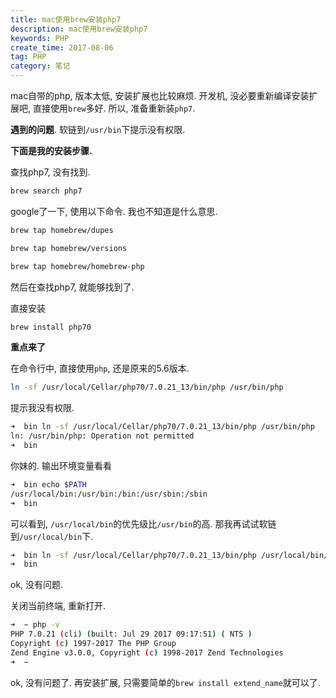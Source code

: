 ```yaml
---
title: mac使用brew安装php7
description: mac使用brew安装php7
keywords: PHP
create_time: 2017-08-06
tag: PHP
category: 笔记
---
```


mac自带的php, 版本太低, 安装扩展也比较麻烦. 开发机, 没必要重新编译安装扩展吧, 直接使用`brew`多好. 所以, 准备重新装`php7`.

**遇到的问题**. 
软链到`/usr/bin`下提示没有权限. 

**下面是我的安装步骤.** 

查找php7, 没有找到. 

```bash
brew search php7
```

google了一下, 使用以下命令. 我也不知道是什么意思. 

```bash
brew tap homebrew/dupes

brew tap homebrew/versions

brew tap homebrew/homebrew-php
```

然后在查找php7, 就能够找到了. 

直接安装

```bash
brew install php70
```

**重点来了**

在命令行中, 直接使用`php`, 还是原来的5.6版本. 

```bash
ln -sf /usr/local/Cellar/php70/7.0.21_13/bin/php /usr/bin/php
```

提示我没有权限. 

```bash
➜  bin ln -sf /usr/local/Cellar/php70/7.0.21_13/bin/php /usr/bin/php
ln: /usr/bin/php: Operation not permitted
➜  bin
```

你妹的. 输出环境变量看看

```bash
➜  bin echo $PATH
/usr/local/bin:/usr/bin:/bin:/usr/sbin:/sbin
➜  bin
```

可以看到, `/usr/local/bin`的优先级比`/usr/bin`的高. 那我再试试软链到`/usr/local/bin`下. 

```bash
➜  bin ln -sf /usr/local/Cellar/php70/7.0.21_13/bin/php /usr/local/bin/php
➜  bin
```

ok, 没有问题. 

关闭当前终端, 重新打开. 

```bash
➜  ~ php -v
PHP 7.0.21 (cli) (built: Jul 29 2017 09:17:51) ( NTS )
Copyright (c) 1997-2017 The PHP Group
Zend Engine v3.0.0, Copyright (c) 1998-2017 Zend Technologies
➜  ~
```

ok, 没有问题了. 
再安装扩展, 只需要简单的`brew install extend_name`就可以了.


